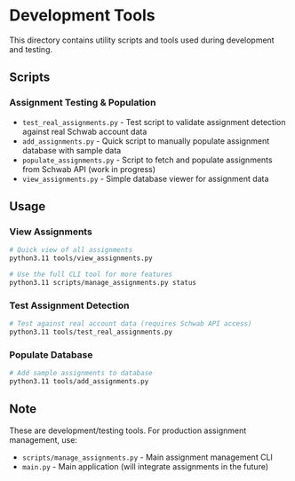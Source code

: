 # Development Tools

This directory contains utility scripts and tools used during development and testing.

## Scripts

### Assignment Testing & Population
- `test_real_assignments.py` - Test script to validate assignment detection against real Schwab account data
- `add_assignments.py` - Quick script to manually populate assignment database with sample data
- `populate_assignments.py` - Script to fetch and populate assignments from Schwab API (work in progress)
- `view_assignments.py` - Simple database viewer for assignment data

## Usage

### View Assignments
```bash
# Quick view of all assignments
python3.11 tools/view_assignments.py

# Use the full CLI tool for more features
python3.11 scripts/manage_assignments.py status
```

### Test Assignment Detection
```bash
# Test against real account data (requires Schwab API access)
python3.11 tools/test_real_assignments.py
```

### Populate Database
```bash
# Add sample assignments to database
python3.11 tools/add_assignments.py
```

## Note

These are development/testing tools. For production assignment management, use:
- `scripts/manage_assignments.py` - Main assignment management CLI
- `main.py` - Main application (will integrate assignments in the future)